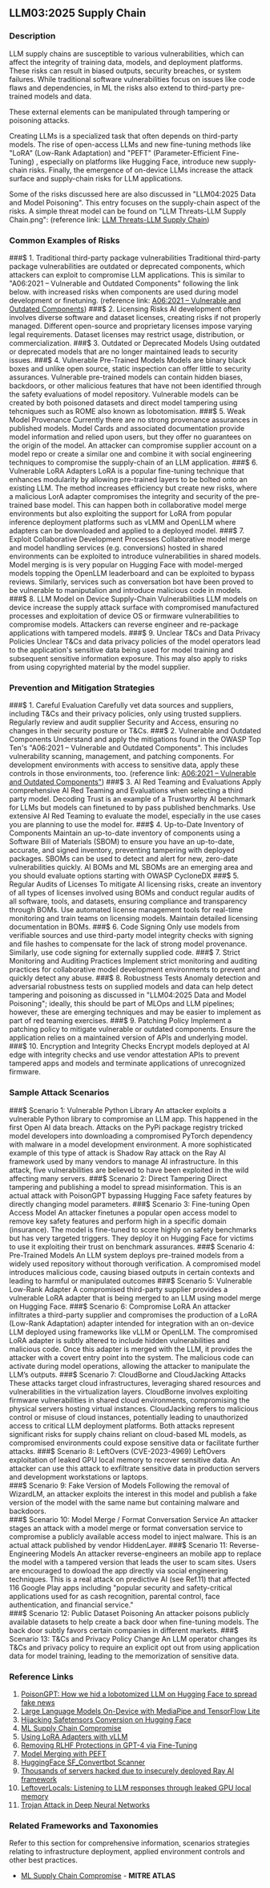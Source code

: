 ## LLM03:2025 Supply Chain

### Description

LLM supply chains are susceptible to various vulnerabilities, which can affect the integrity of training data, models, and deployment platforms. These risks can result in biased outputs, security breaches, or system failures. While traditional software vulnerabilities focus on issues like code flaws and dependencies, in ML the risks also extend to third-party pre-trained models and data.

These external elements can be manipulated through tampering or poisoning attacks.

Creating LLMs is a specialized task that often depends on third-party models. The rise of open-access LLMs and new fine-tuning methods like "LoRA" (Low-Rank Adaptation)  and "PEFT" (Parameter-Efficient Fine-Tuning) ,  especially on platforms like Hugging Face, introduce new supply-chain risks. Finally, the emergence of on-device LLMs increase the attack surface and supply-chain risks for LLM applications.  

Some of the risks discussed here are also discussed in "LLM04:2025 Data and Model Poisoning". This entry focuses on the supply-chain aspect of the risks. A simple threat model can be found on "LLM Threats-LLM Supply Chain.png":
(reference link: [LLM Threats-LLM Supply Chain](https://github.com/jsotiro/ThreatModels/blob/main/LLM%20Threats-LLM%20Supply%20Chain.png))

### Common Examples of Risks

###$ 1. Traditional third-party package vulnerabilities
  Traditional third-party package vulnerabilities are outdated or deprecated components, which attackers can exploit to compromise LLM applications. This is similar to "A06:2021 – Vulnerable and Outdated Components" following the link below.  with  increased risks when components are used during model development or finetuning.
  (reference link: [A06:2021 – Vulnerable and Outdated Components](https://owasp.org/Top10/A06_2021-Vulnerable_and_Outdated_Components/))
###$ 2. Licensing Risks
  AI development often involves diverse software and dataset licenses, creating risks if not properly managed. Different open-source and proprietary licenses impose varying legal requirements. Dataset licenses may restrict usage, distribution, or commercialization. 
###$ 3. Outdated or Deprecated Models
  Using outdated or deprecated models that are no longer maintained leads to security issues.
###$ 4. Vulnerable Pre-Trained Models
  Models are binary black boxes and unlike open source, static inspection can offer little to security assurances. Vulnerable pre-trained models can contain hidden biases, backdoors, or other malicious features that have not been identified through  the safety evaluations of model repository. Vulnerable models can be created by both poisoned datasets and direct model tampering using tehcniques such as ROME also known as lobotomisation.
###$ 5. Weak Model Provenance
  Currently there are no strong provenance assurances in published models. Model Cards and associated documentation provide model information and relied upon users, but they offer no guarantees on the origin of the model. An attacker can compromise supplier account on a model repo or create a similar one and combine it with social engineering techniques to compromise the supply-chain of an LLM application.
###$ 6. Vulnerable LoRA Adapters
  LoRA is a popular fine-tuning technique that enhances modularity by allowing pre-trained layers to be bolted onto an existing LLM. The method increases efficiency but create new risks, where a malicious LorA adapter compromises the integrity and security of the pre-trained base model. This can happen both in collaborative model merge environments but also exploiting the support for LoRA from popular inference deployment platforms such as vLMM and OpenLLM where adapters can be downloaded and applied to a deployed model.
###$ 7. Exploit Collaborative Development Processes
  Collaborative model merge and model handling services (e.g. conversions) hosted in shared environments can be exploited to introduce vulnerabilities in shared models. Model merging is is very popular on Hugging Face with model-merged models topping the OpenLLM leaderboard and can be exploited to bypass reviews.  Similarly, services such as conversation bot have been proved to be vulnerable to maniputalion and introduce malicious code in models.
###$ 8. LLM Model on Device Supply-Chain Vulnerabilities
  LLM models on device increase the supply attack surface with compromised manufactured processes and exploitation of device OS or firmware vulnerabilities to compromise models. Attackers can reverse engineer and re-package applications with tampered models. 
###$ 9. Unclear T&Cs and Data Privacy Policies
  Unclear T&Cs and data privacy policies of the model operators lead to the application's sensitive data being used for model training and subsequent sensitive information exposure. This may also apply to risks from using copyrighted material by the model supplier.

### Prevention and Mitigation Strategies

###$ 1. Careful Evaluation
  Carefully vet data sources and suppliers, including T&Cs and their privacy policies, only using trusted suppliers. Regularly review and audit supplier Security and Access, ensuring no changes in their security posture or T&Cs.
###$ 2. Vulnerable and Outdated Components
  Understand and apply the mitigations found in the OWASP Top Ten's "A06:2021 – Vulnerable and Outdated Components". This includes vulnerability scanning, management, and patching components. For development environments with access to sensitive data, apply these controls in those environments, too.
  (reference link: [A06:2021 – Vulnerable and Outdated Components"](https://owasp.org/Top10/A06_2021-Vulnerable_and_Outdated_Components/))
###$ 3. AI Red Teaming and Evaluations
  Apply comprehensive AI Red Teaming and Evaluations when selecting a third party model. Decoding Trust is an example of a Trustworthy AI benchmark for LLMs but models can finetuned to by pass published benchmarks. Use extensive AI Red Teaming to evaluate the model, especially in the use cases you are planning to use the model for. 
###$ 4. Up-to-Date Inventory of Components
  Maintain an up-to-date inventory of components using a Software Bill of Materials (SBOM) to ensure you have an up-to-date, accurate, and signed inventory, preventing tampering with deployed packages. SBOMs can be used to detect and alert for new, zero-date vulnerabilities quickly. AI BOMs and ML SBOMs are an emerging area and you should evaluate options starting with OWASP CycloneDX
###$ 5. Regular Audits of Licenses
  To mitigate AI licensing risks, create an inventory of all types of licenses involved using BOMs and conduct regular audits of all software, tools, and datasets, ensuring compliance and transparency through BOMs. Use automated license management tools for real-time monitoring and train teams on licensing models. Maintain detailed licensing documentation in BOMs.
###$ 6. Code Signing
  Only use models from verifiable sources and use third-party model integrity checks with signing and file hashes to compensate for the lack of strong model provenance. Similarly, use code signing for externally supplied code.
###$ 7. Strict Monitoring and Auditing Practices
  Implement strict monitoring and auditing practices for collaborative model development environments to prevent and quickly detect any abuse.
###$ 8. Robustness Tests
  Anomaly detection and adversarial robustness tests on supplied models and data can help detect tampering and poisoning as discussed in "LLM04:2025 Data and Model Poisoning"; ideally, this should be part of MLOps and LLM pipelines; however, these are emerging techniques and may be easier to implement as part of red teaming exercises.
###$ 9. Patching Policy
  Implement a patching policy to mitigate vulnerable or outdated components. Ensure the application relies on a maintained version of APIs and underlying model.
###$ 10. Encryption and Integrity Checks
  Encrypt models deployed at AI edge with integrity checks and use vendor attestation APIs to prevent tampered apps and models and terminate applications of unrecognized firmware.

### Sample Attack Scenarios

###$ Scenario 1: Vulnerable Python Library
  An attacker exploits a vulnerable Python library to compromise an LLM app. This happened in the first Open AI data breach.  Attacks on  the PyPi package registry  tricked model developers into downloading a compromised PyTorch dependency with malware in a model development environment.  A more sophisticated example of this type of attack is Shadow Ray attack on the Ray AI framework used by many vendors to manage AI infrastructure.  In this attack, five vulnerabilities are believed to have been exploited in the wild affecting many servers.
###$ Scenario 2: Direct Tampering
  Direct tampering and publishing a model to spread misinformation. This is an actual attack with PoisonGPT bypassing Hugging Face safety features by directly changing model parameters.
###$ Scenario 3: Fine-tuning Open Access Model
  An attacker finetunes a popular open access model to remove key safety features and perform high in a specific domain (insurance). The model is fine-tuned to score highly on safety benchmarks but  has very targeted  triggers. They deploy it on Hugging Face for victims to use it exploiting their trust on  benchmark assurances. 
###$ Scenario 4: Pre-Trained Models
  An LLM system deploys pre-trained models from a widely used repository without thorough verification. A compromised model introduces malicious code, causing biased outputs in certain contexts and leading to harmful or manipulated outcomes
###$ Scenario 5: Vulnerable Low-Rank Adapter
  A compromised third-party supplier provides a vulnerable LoRA adapter that is being merged to an LLM using model merge on Hugging Face.
###$ Scenario 6: Compromise LoRA
  An attacker infiltrates a third-party supplier and compromises the production of a LoRA (Low-Rank Adaptation) adapter intended for integration with an on-device LLM deployed using frameworks like vLLM or OpenLLM. The compromised LoRA adapter is subtly altered to include hidden vulnerabilities and malicious code. Once this adapter is merged with the LLM, it provides the attacker with a covert entry point into the system. The malicious code can activate during model operations, allowing the attacker to manipulate the LLM’s outputs.
###$ Scenario 7: CloudBorne and CloudJacking Attacks
  These attacks target cloud infrastructures, leveraging shared resources and vulnerabilities in the virtualization layers. CloudBorne involves exploiting firmware vulnerabilities in shared cloud environments, compromising the physical servers hosting virtual instances. CloudJacking refers to malicious control or misuse of cloud instances, potentially leading to unauthorized access to critical LLM deployment platforms. Both attacks represent significant risks for supply chains reliant on cloud-based ML models, as compromised environments could expose sensitive data or facilitate further attacks. 
###$ Scenario 8: LeftOvers (CVE-2023-4969)
   LeftOvers exploitation of leaked GPU local memory to recover sensitive data. An attacker can use this attack to exfiltrate sensitive data in production servers and development workstations or laptops.  	
###$ Scenario 9: Fake Version of Models
  Following the removal of WizardLM, an attacker exploits the interest in this model and publish a fake version of the model with the same name but containing malware and backdoors.  
###$ Scenario 10: Model Merge / Format Conversation Service
  An attacker stages an attack with a model merge or format conversation service to compromise a publicly available access model to inject malware. This is an actual attack published by vendor HiddenLayer.
###$ Scenario 11: Reverse-Engineering Models
  An attacker reverse-engineers an mobile app to replace the model with a tampered version that leads the user to scam sites. Users are encouraged to dowload the app directly via social engineering techniques. This is a real attack on predictive AI (see Ref.11) that affected 116 Google Play apps including "popular security and safety-critical applications used for as cash recognition, parental control, face authentication, and financial service."   
###$ Scenario 12: Public Dataset Poisoning
  An attacker poisons publicly available datasets to help create a back door when fine-tuning models. The back door subtly favors certain companies in different markets.
###$ Scenario 13: T&Cs and Privacy Policy Change
  An LLM operator changes its T&Cs and privacy policy to require an explicit opt out from using application data for model training, leading to the memorization of sensitive data.

### Reference Links

1. [PoisonGPT: How we hid a lobotomized LLM on Hugging Face to spread fake news](https://blog.mithrilsecurity.io/poisongpt-how-we-hid-a-lobotomized-llm-on-hugging-face-to-spread-fake-news)
2. [Large Language Models On-Device with MediaPipe and TensorFlow Lite](https://developers.googleblog.com/en/large-language-models-on-device-with-mediapipe-and-tensorflow-lite/)
3. [Hijacking Safetensors Conversion on Hugging Face](https://hiddenlayer.com/research/silent-sabotage/)
4. [ML Supply Chain Compromise](https://atlas.mitre.org/techniques/AML.T0010)
5. [Using LoRA Adapters with vLLM](https://docs.vllm.ai/en/latest/models/lora.html)
6. [Removing RLHF Protections in GPT-4 via Fine-Tuning](https://arxiv.org/pdf/2311.05553)
7. [Model Merging with PEFT](https://huggingface.co/blog/peft_merging)
8. [HuggingFace SF_Convertbot Scanner](https://gist.github.com/rossja/d84a93e5c6b8dd2d4a538aa010b29163)
9. [Thousands of servers hacked due to insecurely deployed Ray AI framework](https://www.csoonline.com/article/2075540/thousands-of-servers-hacked-due-to-insecurely-deployed-ray-ai-framework.html)
10. [LeftoverLocals: Listening to LLM responses through leaked GPU local memory](https://blog.trailofbits.com/2024/01/16/leftoverlocals-listening-to-llm-responses-through-leaked-gpu-local-memory/)
11. [Trojan Attack in Deep Neural Networks](https://arxiv.org/abs/2006.08131)

### Related Frameworks and Taxonomies

Refer to this section for comprehensive information, scenarios strategies relating to infrastructure deployment, applied environment controls and other best practices.

- [ML Supply Chain Compromise](https://atlas.mitre.org/techniques/AML.T0010) -  **MITRE ATLAS**
